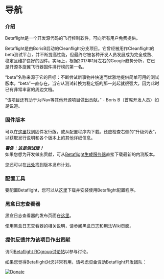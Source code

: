 # 导航

### 介绍

Betaflight是一个开发源代码的飞行控制软件，可向所有用户免费提供。

Betaflight是由BorisB启动的Cleanflight分支项目。它曾经被用作Cleanflight的beta测试平台，并不断提高性能，但最终它被各种开发人员发展成为完全成熟、稳定且维护良好的固件。实际上，根据2017年1月左右的Google趋势分析，它已是开源多旋翼飞行器固件排行榜的第一名。

“beta”名称来源于它的目标：不断尝试新事物并快速而优雅地提供简单可用的测试版本。“beta”一直存在，当它从测试转换为稳定版的那一刻起就很强大，因为此时已有非常丰富的周边文档。

“该项目还有助于为iNav等其他开源项目做出贡献。” - Boris B（首席开发人员）如是说道。

### 固件版本

可以在[这里](https://github.com/betaflight/betaflight/releases)找到固件发行版，或从配置程序内下载。还应检查右侧的“升级列表”，以获取发行说明和各个版本上的其他详细信息。

_**警告：这是测试版！**_\
如果您想为开发做出贡献，可从[Betaflight生成服务器](https://ci.betaflight.tech/job/Betaflight/)直接下载最新的内测版本。

您还可以在[此处](https://github.com/betaflight/betaflight/milestones)找到版本发布计划。

### 配置工具

要配置Betaflight，您可以从[这里](https://github.com/betaflight/betaflight-configurator/releases)下载并安装使用Betaflight配置程序。

### 黑盒日志查看器

黑盒日志查看器的发布页面在[这里](https://github.com/betaflight/blackbox-log-viewer/releases)。

使用黑盒日志查看器的相关说明，请参阅黑盒日志和用法Wiki页面。

### 提供反馈并为该项目作出贡献

访问[Betaflight RCgroup讨论帖](http://www.rcgroups.com/forums/showthread.php?t=2464844)以参与讨论。

如果您觉得Betaflight对您非常有用，请考虑资金资助Betaflight开发团队：

[![Donate](https://www.paypalobjects.com/en_US/NL/i/btn/btn_donateCC_LG.gif)](https://paypal.me/betaflight)
